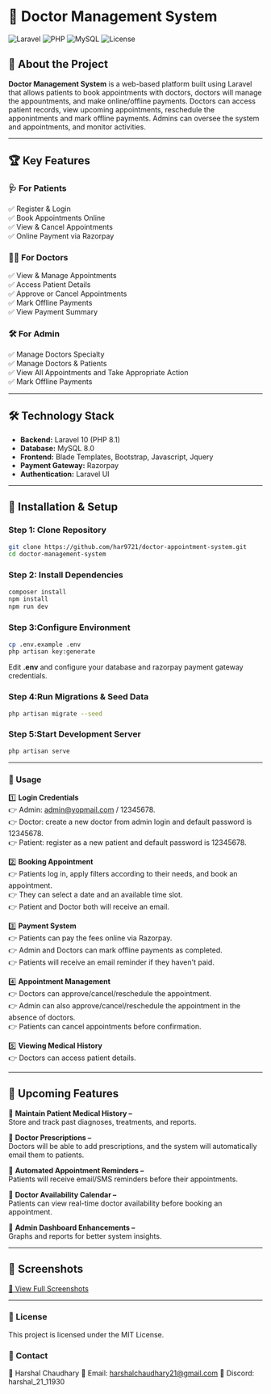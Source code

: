 # 🏥 Doctor Management System

![Laravel](https://img.shields.io/badge/Laravel-10-red.svg?style=flat-square)
![PHP](https://img.shields.io/badge/PHP-8.1-blue.svg?style=flat-square)
![MySQL](https://img.shields.io/badge/MySQL-8.0-orange.svg?style=flat-square)
![License](https://img.shields.io/badge/license-MIT-green.svg?style=flat-square)

## 🚀 About the Project
**Doctor Management System** is a web-based platform built using Laravel that allows patients to book appointments with doctors, doctors will manage the appountments, and make online/offline payments. Doctors can access patient records, view upcoming appointments,  reschedule the apponintments and mark offline payments. Admins can oversee the system and appointments, and monitor activities.

---

## 🏆 Key Features

### **🩺 For Patients**
✅ Register & Login  
✅ Book Appointments Online  
✅ View & Cancel Appointments  
✅ Online Payment via Razorpay    

### **👨‍⚕️ For Doctors**
✅ View & Manage Appointments  
✅ Access Patient Details  
✅ Approve or Cancel Appointments  
✅ Mark Offline Payments  
✅ View Payment Summary  

### **🛠️ For Admin**
✅ Manage Doctors Specialty  
✅ Manage Doctors & Patients  
✅ View All Appointments and Take Appropriate Action  
✅ Mark Offline Payments 

---

## 🛠️ Technology Stack

- **Backend:** Laravel 10 (PHP 8.1)  
- **Database:** MySQL 8.0  
- **Frontend:** Blade Templates, Bootstrap, Javascript, Jquery
- **Payment Gateway:** Razorpay  
- **Authentication:** Laravel UI  

---

## 🔧 Installation & Setup

### **Step 1: Clone Repository**
```sh
git clone https://github.com/har9721/doctor-appointment-system.git
cd doctor-management-system
```

### **Step 2: Install Dependencies**
```sh
composer install
npm install
npm run dev
```

### **Step 3:Configure Environment**
```sh
cp .env.example .env
php artisan key:generate
```

Edit **.env** and configure your database and razorpay payment gateway credentials.

### **Step 4:Run Migrations & Seed Data**
```sh
php artisan migrate --seed
```

### **Step 5:Start Development Server**
```sh
php artisan serve
```

---

### 📌 Usage

1️⃣ **Login Credentials**  
👉 Admin: admin@yopmail.com / 12345678.  
👉 Doctor: create a new doctor from admin login and default password is 12345678.  
👉 Patient: register as a new patient and default password is 12345678.  

2️⃣ **Booking Appointment**  
👉 Patients log in, apply filters according to their needs, and book an appointment.  
👉 They can select a date and an available time slot.  
👉 Patient and Doctor both will receive an email.  

3️⃣ **Payment System**  
👉 Patients can pay the fees online via Razorpay.  
👉 Admin and Doctors can mark offline payments as completed.  
👉 Patients will receive an email reminder if they haven't paid.  

4️⃣ **Appointment Management**  
👉 Doctors can approve/cancel/reschedule the appointment.  
👉 Admin can also approve/cancel/reschedule the appointment in the absence of doctors.  
👉 Patients can cancel appointments before confirmation.  

5️⃣ **Viewing Medical History**  
👉 Doctors can access patient details.  

---

## 🔮 Upcoming Features

🚀 **Maintain Patient Medical History –**  
Store and track past diagnoses, treatments, and reports.  

🚀 **Doctor Prescriptions –**  
Doctors will be able to add prescriptions, and the system will automatically email them to patients.  

🚀 **Automated Appointment Reminders –**  
Patients will receive email/SMS reminders before their appointments.  

🚀 **Doctor Availability Calendar –**  
Patients can view real-time doctor availability before booking an appointment.  

🚀 **Admin Dashboard Enhancements –**  
Graphs and reports for better system insights.  

---

## 📸 Screenshots

[📸 View Full Screenshots](screenshots.md)

---

### 📜 License
This project is licensed under the MIT License.

### 🔗 Contact
👤 Harshal Chaudhary
📧 Email: harshalchaudhary21@gmail.com
🔗 Discord: harshal_21_11930

